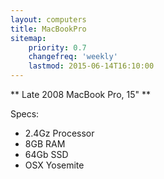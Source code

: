 ```yaml
---
layout: computers
title: MacBookPro
sitemap:
    priority: 0.7
    changefreq: 'weekly'
    lastmod: 2015-06-14T16:10:00
---
```


** Late 2008 MacBook Pro, 15" **

Specs:

* 2.4Gz Processor
* 8GB RAM
* 64Gb SSD
* OSX Yosemite
